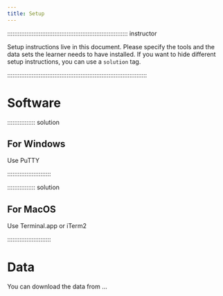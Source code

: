 ```yaml
---
title: Setup
---
```



::::::::::::::::::::::::::::::::::::::::::::::::::::::::::::::::::::: instructor

Setup instructions live in this document. Please specify the tools and the
data sets the learner needs to have installed. If you want to hide different
setup instructions, you can use a `solution` tag.

::::::::::::::::::::::::::::::::::::::::::::::::::::::::::::::::::::::::::::::::

# Software


:::::::::::::::: solution

## For Windows

Use PuTTY

:::::::::::::::::::::::::

:::::::::::::::: solution

## For MacOS

Use Terminal.app or iTerm2

:::::::::::::::::::::::::


# Data

You can download the data from ...
